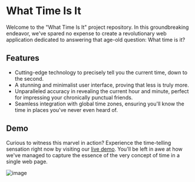 # What Time Is It

Welcome to the "What Time Is It" project repository. In this groundbreaking endeavor, we've spared no expense to create a revolutionary web application dedicated to answering that age-old question: What time is it?

## Features

- Cutting-edge technology to precisely tell you the current time, down to the second.
- A stunning and minimalist user interface, proving that less is truly more.
- Unparalleled accuracy in revealing the current hour and minute, perfect for impressing your chronically punctual friends.
- Seamless integration with global time zones, ensuring you'll know the time in places you've never even heard of.

## Demo

Curious to witness this marvel in action? Experience the time-telling sensation right now by visiting our [live demo](https://whattimeisit.surge.sh/). You'll be left in awe at how we've managed to capture the essence of the very concept of time in a single web page.

![image](https://github.com/user-attachments/assets/ff032283-b6ae-4843-8f01-85cce42ad1ca)
